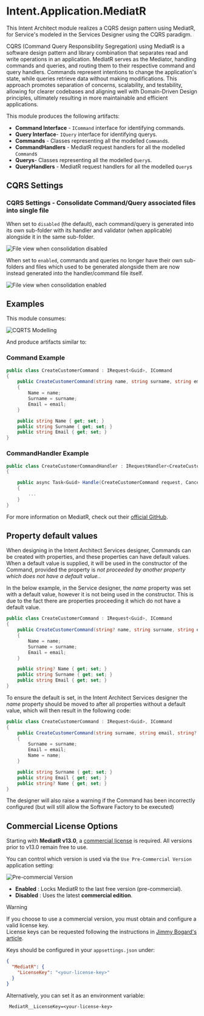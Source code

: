 ﻿# Intent.Application.MediatR

This Intent Architect module realizes a CQRS design pattern using MediatR, for Service's modeled in the Services Designer using the CQRS paradigm.

CQRS (Command Query Responsibility Segregation) using MediatR is a software design pattern and library combination that separates read and write operations in an application. MediatR serves as the Mediator, handling commands and queries, and routing them to their respective command and query handlers. Commands represent intentions to change the application's state, while queries retrieve data without making modifications. This approach promotes separation of concerns, scalability, and testability, allowing for clearer codebases and aligning well with Domain-Driven Design principles, ultimately resulting in more maintainable and efficient applications.

This module produces the following artifacts:

- **Command Interface** - `ICommand` interface for identifying commands.
- **Query Interface**- `IQuery` interface for identifying querys.
- **Commands** - Classes representing all the modelled `Command`s.
- **CommandHandlers** - MediatR request handlers for all the modelled `Command`s
- **Querys**- Classes representing all the modelled `Query`s.
- **QueryHandlers** - MediatR request handlers for all the modelled `Query`s

## CQRS Settings

### CQRS Settings - Consolidate Command/Query associated files into single file

When set to `disabled` (the default), each command/query is generated into its own sub-folder with its handler and validator (when applicable) alongside it in the same sub-folder.

![File view when consolidation disabled](images/cqrs-consolidate-disabled.png)

When set to `enabled`, commands and queries no longer have their own sub-folders and files which used to be generated alongside them are now instead generated into the handler/command file itself.

![File view when consolidation enabled](images/cqrs-consolidate-enabled.png)

## Examples

This module consumes:

![CQRTS Modelling](images/cqrs-modeling.png)

And produce artifacts similar to:

### Command Example

```csharp
public class CreateCustomerCommand : IRequest<Guid>, ICommand
{
    public CreateCustomerCommand(string name, string surname, string email)
    {
        Name = name;
        Surname = surname;
        Email = email;
    }

    public string Name { get; set; }
    public string Surname { get; set; }
    public string Email { get; set; }
}
```

### CommandHandler Example

```csharp
public class CreateCustomerCommandHandler : IRequestHandler<CreateCustomerCommand, Guid>
{

    public async Task<Guid> Handle(CreateCustomerCommand request, CancellationToken cancellationToken)
    {
        ...
    }
}

```

For more information on MediatR, check out their [official GitHub](https://github.com/jbogard/MediatR/).

## Property default values

When designing in the Intent Architect Services designer, Commands can be created with properties, and these properties can have default values. When a default value is supplied, it will be used in the constructor of the Command, provided the property is _not proceeded by another property which does not have a default value._.

In the below example, in the Service designer, the _name_ property was set with a default value, however it is not being used in the constructor. This is due to the fact there are properties proceeding it which do not have a default value.

```csharp
public class CreateCustomerCommand : IRequest<Guid>, ICommand
{
    public CreateCustomerCommand(string? name, string surname, string email)
    {
        Name = name;
        Surname = surname;
        Email = email;
    }

    public string? Name { get; set; }
    public string Surname { get; set; }
    public string Email { get; set; }
}
```

To ensure the default is set, in the Intent Architect Services designer the _name_ property should be moved to after all properties without a default value, which will then result in the following code:

```csharp
public class CreateCustomerCommand : IRequest<Guid>, ICommand
{
    public CreateCustomerCommand(string surname, string email, string? name = "my default value")
    {
        Surname = surname;
        Email = email;
        Name = name;
    }

    public string Surname { get; set; }
    public string Email { get; set; }
    public string? Name { get; set; }
}
```

The designer will also raise a warning if the Command has been incorrectly configured (but will still allow the Software Factory to be executed)

## Commercial License Options

Starting with **MediatR v13.0**, a [commercial license](https://www.jimmybogard.com/automapper-and-mediatr-commercial-editions-launch-today/) is required. All versions prior to v13.0 remain free to use.

You can control which version is used via the `Use Pre-Commercial Version` application setting:

![Pre-commercial Version](images/license.png)

- **Enabled** : Locks MediatR to the last free version (pre-commercial).
- **Disabled** : Uses the latest **commercial edition**.

> [!WARNING]  
> If you choose to use a commercial version, you must obtain and configure a valid license key.  
> License keys can be requested following the instructions in [Jimmy Bogard's article](https://www.jimmybogard.com/automapper-and-mediatr-commercial-editions-launch-today/).  

Keys should be configured in your `appsettings.json` under:

``` json
{
  "MediatR": {
    "LicenseKey": "<your-license-key>"
  }
}
```

Alternatively, you can set it as an environment variable:

```
 MediatR__LicenseKey=<your-license-key>
```
